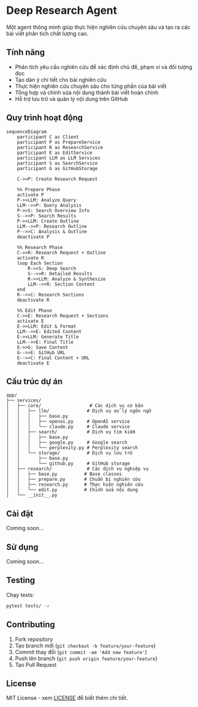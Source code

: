 # Deep Research Agent

Một agent thông minh giúp thực hiện nghiên cứu chuyên sâu và tạo ra các bài viết phân tích chất lượng cao.

## Tính năng

- Phân tích yêu cầu nghiên cứu để xác định chủ đề, phạm vi và đối tượng đọc
- Tạo dàn ý chi tiết cho bài nghiên cứu
- Thực hiện nghiên cứu chuyên sâu cho từng phần của bài viết
- Tổng hợp và chỉnh sửa nội dung thành bài viết hoàn chỉnh
- Hỗ trợ lưu trữ và quản lý nội dung trên GitHub

## Quy trình hoạt động

```mermaid
sequenceDiagram
    participant C as Client
    participant P as PrepareService
    participant R as ResearchService
    participant E as EditService
    participant LLM as LLM Services
    participant S as SearchService
    participant G as GitHubStorage

    C->>P: Create Research Request
    
    %% Prepare Phase
    activate P
    P->>LLM: Analyze Query
    LLM-->>P: Query Analysis
    P->>S: Search Overview Info
    S-->>P: Search Results
    P->>LLM: Create Outline
    LLM-->>P: Research Outline
    P-->>C: Analysis & Outline
    deactivate P
    
    %% Research Phase
    C->>R: Research Request + Outline
    activate R
    loop Each Section
        R->>S: Deep Search
        S-->>R: Detailed Results
        R->>LLM: Analyze & Synthesize
        LLM-->>R: Section Content
    end
    R-->>C: Research Sections
    deactivate R
    
    %% Edit Phase
    C->>E: Research Request + Sections
    activate E
    E->>LLM: Edit & Format
    LLM-->>E: Edited Content
    E->>LLM: Generate Title
    LLM-->>E: Final Title
    E->>G: Save Content
    G-->>E: GitHub URL
    E-->>C: Final Content + URL
    deactivate E
```

## Cấu trúc dự án

```
app/
├── services/
│   ├── core/                  # Các dịch vụ cơ bản
│   │   ├── llm/              # Dịch vụ xử lý ngôn ngữ
│   │   │   ├── base.py
│   │   │   ├── openai.py     # OpenAI service
│   │   │   └── claude.py     # Claude service
│   │   ├── search/           # Dịch vụ tìm kiếm
│   │   │   ├── base.py
│   │   │   ├── google.py     # Google search
│   │   │   └── perplexity.py # Perplexity search
│   │   └── storage/          # Dịch vụ lưu trữ
│   │       ├── base.py
│   │       └── github.py     # GitHub storage
│   ├── research/             # Các dịch vụ nghiệp vụ
│   │   ├── base.py          # Base classes
│   │   ├── prepare.py       # Chuẩn bị nghiên cứu
│   │   ├── research.py      # Thực hiện nghiên cứu
│   │   └── edit.py          # Chỉnh sửa nội dung
│   └── __init__.py
```

## Cài đặt

Coming soon...

## Sử dụng

Coming soon...

## Testing

Chạy tests:
```bash
pytest tests/ -v
```

## Contributing

1. Fork repository
2. Tạo branch mới (`git checkout -b feature/your-feature`)
3. Commit thay đổi (`git commit -am 'Add new feature'`)
4. Push lên branch (`git push origin feature/your-feature`)
5. Tạo Pull Request

## License

MIT License - xem [LICENSE](LICENSE) để biết thêm chi tiết.
